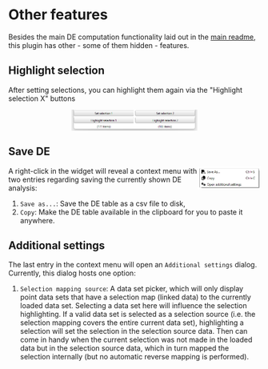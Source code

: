 # Other features

Besides the main DE computation functionality laid out in the [main readme](../README.md), this plugin has other - some of them hidden - features.

## Highlight selection

After setting selections, you can highlight them again via the "Highlight selection X" buttons

<p align="middle">
    <img src="figs/highlight.png" align="middle" width="50%" />
</p>

## Save DE
<p align="right">
    <img src="figs/context-menu.png" align="right" width="25%" />
</p>

A right-click in the widget will reveal a context menu with two entries regarding saving the currently shown DE analysis:
1. `Save as...`: Save the DE table as a csv file to disk,
2. `Copy`: Make the DE table available in the clipboard for you to paste it anywhere.

## Additional settings
The last entry in the context menu will open an `Additional settings` dialog.
Currently, this dialog hosts one option:
1. `Selection mapping source`: A data set picker, which will only display point data sets that have a selection map (linked data) to the currently loaded data set. Selecting a data set here will influence the selection highlighting. If a valid data set is selected as a selection source (i.e. the selection mapping covers the entire current data set), highlighting a selection will set the selection in the selection source data. Then can come in handy when the current selection was not made in the loaded data but in the selection source data, which in turn mapped the selection internally (but no automatic reverse mapping is performed).
